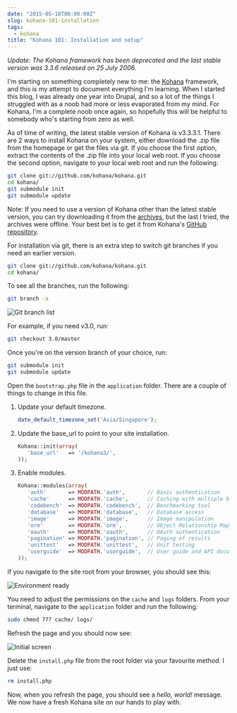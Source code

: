 ```yaml
---
date: "2015-05-18T00:00:00Z"
slug: kohana-101-installation
tags:
  - kohana
title: "Kohana 101: Installation and setup"
---
```


_Update: The Kohana framework has been deprecated and the last stable version was 3.3.6 released on 25 July 2006._

I'm starting on something completely new to me: the [Kohana](https://kohanaframework.org/) framework, and this is my attempt to document everything I'm learning. When I started this blog, I was already one year into Drupal, and so a lot of the things I struggled with as a noob had more or less evaporated from my mind. For Kohana, I'm a complete noob once again, so hopefully this will be helpful to somebody who's starting from zero as well.

<p class="no-margin">As of time of writing, the latest stable version of Kohana is v3.3.3.1. There are 2 ways to install Kohana on your system, either download the .zip file from the homepage or get the files via git. If you choose the first option, extract the contents of the .zip file into your local web root. If you choose the second option, navigate to your local web root and run the following:</p>

```bash
git clone git://github.com/kohana/kohana.git
cd kohana/
git submodule init
git submodule update
```

Note: If you need to use a version of Kohana other than the latest stable version, you can try downloading it from the [archives](https://web.archive.org/web/20170606095640/http://kohanaframework.org/download), but the last I tried, the archives were offline. Your best bet is to get it from Kohana's [GitHub repository](https://github.com/kohana/kohana).

<p class="no-margin">For installation via git, there is an extra step to switch git branches if you need an earlier version.</p>

```bash
git clone git://github.com/kohana/kohana.git
cd kohana/
```

<p class="no-margin">To see all the branches, run the following:</p>

```bash
git branch -a
```

![Git branch list](/images/posts/kohana-install/installation-3.jpg)

<p class="no-margin">For example, if you need v3.0, run:</p>

```bash
git checkout 3.0/master
```

<p class="no-margin">Once you're on the version branch of your choice, run:</p>

```bash
git submodule init
git submodule update
```

<p class="no-margin">Open the <code>bootstrap.php</code> file in the <code>application</code> folder. There are a couple of things to change in this file.</p>

1. <p class="no-margin">Update your default timezone.</p>

   ```php
   date_default_timezone_set('Asia/Singapore');
   ```

2. <p class="no-margin">Update the base_url to point to your site installation.</p>

   ```php
   Kohana::init(array(
      'base_url'   => '/kohana3/',
   ));
   ```

3. <p class="no-margin">Enable modules.</p>

   ```php
   Kohana::modules(array(
      'auth'       => MODPATH.'auth',       // Basic authentication
      'cache'      => MODPATH.'cache',      // Caching with multiple backends
      'codebench'  => MODPATH.'codebench',  // Benchmarking tool
      'database'   => MODPATH.'database',   // Database access
      'image'      => MODPATH.'image',      // Image manipulation
      'orm'        => MODPATH.'orm',        // Object Relationship Mapping
      'oauth'      => MODPATH.'oauth',      // OAuth authentication
      'pagination' => MODPATH.'pagination', // Paging of results
      'unittest'   => MODPATH.'unittest',   // Unit testing
      'userguide'  => MODPATH.'userguide',  // User guide and API documentation
   ));
   ```

If you navigate to the site root from your browser, you should see this:

![Environment ready](/images/posts/kohana-install/installation.jpg)

<p class="no-margin">You need to adjust the permissions on the <code>cache</code> and <code>logs</code> folders. From your terminal, navigate to the <code>application</code> folder and run the following:</p>

```bash
sudo chmod 777 cache/ logs/
```

Refresh the page and you should now see:

![Initial screen](/images/posts/kohana-install/installation-2.jpg)

<p class="no-margin">Delete the <code>install.php</code> file from the root folder via your favourite method. I just use:</p>

```bash
rm install.php
```

Now, when you refresh the page, you should see a _hello, world!_ message. We now have a fresh Kohana site on our hands to play with.
